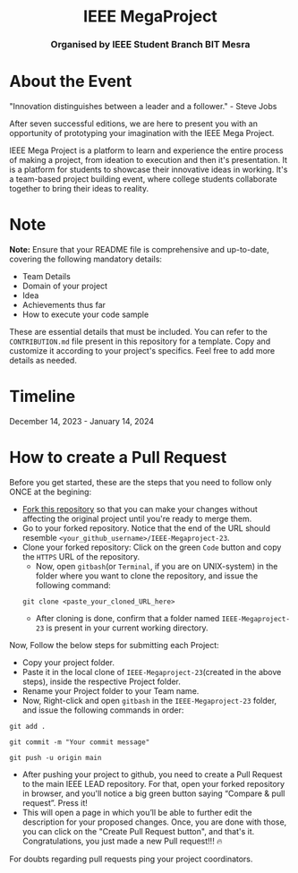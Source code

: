 <h1 align="center">IEEE MegaProject</h1>
<h3 align="center">Organised by IEEE Student Branch BIT Mesra</h3>

# About the Event
"Innovation distinguishes between a leader and a follower." - Steve Jobs

After seven successful editions, we are here to present you with an opportunity of prototyping your imagination with the IEEE Mega Project.

IEEE Mega Project is a platform to learn and experience the entire process of making a project, from ideation to execution and then it's presentation. It is a platform for students to showcase their innovative ideas in working.
It's a team-based project building event, where college students collaborate together to bring their ideas to reality.

# Note
**Note:**
Ensure that your README file is comprehensive and up-to-date, covering the following mandatory details:
- Team Details
- Domain of your project
- Idea
- Achievements thus far
- How to execute your code sample

These are essential details that must be included. You can refer to the `CONTRIBUTION.md` file present in this repository for a template. Copy and customize it according to your project's specifics. Feel free to add more details as needed.

# Timeline
December 14, 2023 - January 14, 2024

# How to create a Pull Request
Before you get started, these are the steps that you need to follow only ONCE at the begining:
- [Fork this repository](https://docs.github.com/en/github/getting-started-with-github/fork-a-repo#fork-an-example-repository) so that you can make your changes without affecting the original project until you're ready to merge them.
- Go to your forked repository. Notice that the end of the URL should resemble `<your_github_username>/IEEE-Megaproject-23`.
- Clone your forked repository: Click on the green `Code` button and copy the `HTTPS` URL of the repository.
    - Now, open `gitbash`(or `Terminal`, if you are on UNIX-system) in the folder where you want to clone the repository, and issue the following command:
    ```
    git clone <paste_your_cloned_URL_here>
    ```
    - After cloning is done, confirm that a folder named `IEEE-Megaproject-23` is present in your current working directory.


Now, Follow the below steps for submitting each Project:
- Copy your project folder.
- Paste it in the local clone of `IEEE-Megaproject-23`(created in the above steps), inside the respective Project folder.
- Rename your Project folder to your Team name.
- Now, Right-click and open `gitbash` in the `IEEE-Megaproject-23` folder, and issue the following commands in order:
```
git add .

git commit -m "Your commit message"

git push -u origin main
```
- After pushing your project to github, you need to create a Pull Request to the main IEEE LEAD repository. For that, open your forked repository in browser, and you'll notice a big green button saying “Compare & pull request”. Press it!
- This will open a page in which you’ll be able to further edit the description for your proposed changes. Once, you are done with those, you can click on the "Create Pull Request button", and that's it.
 Congratulations, you just made a new Pull request!!! :fire:

For doubts regarding pull requests ping your project coordinators.


